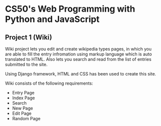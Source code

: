 # CS50's Web Programming with Python and JavaScript

## Project 1 (Wiki)

Wiki project lets you edit and create wikipedia types pages, in which you are able to fill the entry infromation using markup language which is auto translated to HTML. Also lets you search and read from the list of entries submitted to the site.

Using Django framework, HTML and CSS has been used to create this site.

Wiki consists of the following requirements:

- Entry Page
- Index Page
- Search
- New Page
- Edit Page
- Random Page

